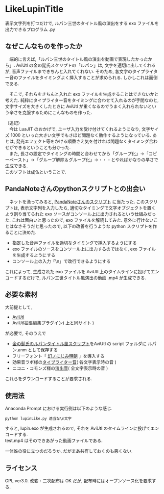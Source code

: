 # LikeLupinTitle
表示文字列を打つだけで, ルパン三世のタイトル風の演出をする exo ファイルを出力できるプログラム .py  
  
## なぜこんなものを作ったか  
　端的に言えば,「ルパン三世のタイトル風の演出を動画で表現したかったから」. AviUtl の金の髭氏スクリプトの「ルパン」は, 文字を適切に出してくれるが, 音声ファイルまできちんと入れてくれない. そのため, 各文字のタイプライター音のファイルをタイミングよく挿入することが求められる. しかしこれは面倒である.

　そこで, それらをきちんと入れた exo ファイルを生成することはできないかと考えた. 純粋にタイプライター音をタイミングに合わせて入れるのが手間なのと, 文字サイズを大きくしたときに AviUtl が重くなるのでうまく入れられないという辛さを克服するためにこんなものを作った.  

（追記）  
　今は LuaJIT のおかげで, ユーザ入力を受け付けてくれるようになり, 文字サイズ 1000 といった大きい文字でもさほど問題なく動作するようになっている.
あとは, 発光エフェクト等をかける順番さえ気を付ければ問題なくタイミング合わせができるということも分かった.  
　また, 長さの設定でタイミングの時間と合わせてから「グループ化」→「コピーペースト」→「グループ解除＆グループ化」→・・・とやればかなりの早さで生成できる.  
このソフトは成仏ということで.

## PandaNoteさんのpythonスクリプトとの出会い  
　ネットを漁ってみると, [PandaNoteさんのスクリプト](https://pandanote.info/?p=2422) に当たった. このスクリプトは, 表示文字列を入力したら, 適切なタイミングで文字オブジェクトを置くよう割り当てられた exo ソースがコンソール上に出力されるという仕組みだった. これは面白いと思ったので, exo ファイルを解読してみた. 意外に行けないことはなさそうだと思ったので, 以下の改善を行うような python スクリプトを作ることに決めた.  
- 指定した音声ファイルを適切なタイミングで挿入するようにする  
- exo ファイルのソースをコンソール上に出力するのではなく, exo ファイルを生成するようにする  
- コンソール上の入力「\n」で改行できるようにする  
  
これによって, 生成された exo ファイルを AviUtl 上のタイムラインに投げてエンコードするだけで, ルパン三世タイトル風演出の動画 .mp4 が生成できる.  
## 必要な素材  
大前提として,  
- [AviUtl](http://spring-fragrance.mints.ne.jp/aviutl/)  
- AviUtl拡張編集プラグイン( 上と同サイト )  
  
が必要で, そのうえで  
  
- [金の髭氏のルパンタイトル風スクリプト](https://aviutlscript.wiki.fc2.com/wiki/%E3%82%A2%E3%83%8B%E3%83%A1%E3%83%BC%E3%82%B7%E3%83%A7%E3%83%B3%E5%8A%B9%E6%9E%9C%EF%BC%91)をAviUtl の script フォルダに ルパン.anm として保存する  
- フリーフォント「 [幻ノにじみ明朝](http://www.fontna.com/blog/1912/) 」を導入する  
- 効果音ラボ様の[タイプライター音](https://soundeffect-lab.info/sound/anime/)( 各文字表示時の音 )  
- ニコニ・コモンズ様の[演出音](http://commons.nicovideo.jp/material/nc105836)( 全文字表示時の音 )  
  
これらをダウンロードすることが要求される.  
  
## 使用法
Anaconda Prompt における実行例は以下のような感じ.  
  
```
python lupinLike.py 適当な\n文字
```
  
すると, lupin.exo が生成されるので, それを AviUtl のタイムラインに投げてエンコードする.  
 test.mp4 はそのできあがった動画ファイルである.  
  
一体誰の役に立つのだろうか. だがまあ共有しておくのも悪くない. 

## ライセンス
GPL ver3.0. 
改変・二次配布は OK だが, 配布時にはオープンソース化を要求する. 
